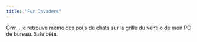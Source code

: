 ```yaml
---
title: "Fur Invaders"
---
```


Grrr... je retrouve même des poils de chats sur la grille du ventilo de mon PC
de bureau. Sale bête.

